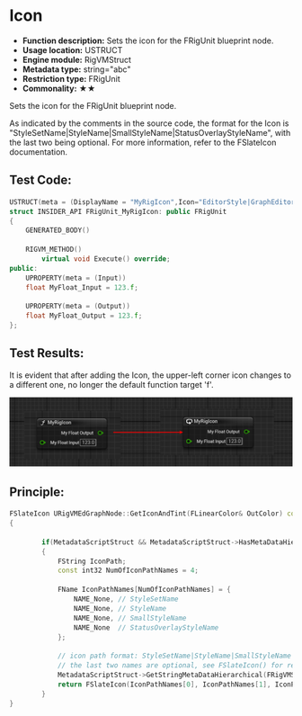 # Icon

- **Function description:** Sets the icon for the FRigUnit blueprint node.
- **Usage location:** USTRUCT
- **Engine module:** RigVMStruct
- **Metadata type:** string="abc"
- **Restriction type:** FRigUnit
- **Commonality:** ★★

Sets the icon for the FRigUnit blueprint node.

As indicated by the comments in the source code, the format for the Icon is "StyleSetName|StyleName|SmallStyleName|StatusOverlayStyleName", with the last two being optional. For more information, refer to the FSlateIcon documentation.

## Test Code:

```cpp
USTRUCT(meta = (DisplayName = "MyRigIcon",Icon="EditorStyle|GraphEditor.Macro.ForEach_16x"))
struct INSIDER_API FRigUnit_MyRigIcon: public FRigUnit
{
	GENERATED_BODY()

	RIGVM_METHOD()
		virtual void Execute() override;
public:
	UPROPERTY(meta = (Input))
	float MyFloat_Input = 123.f;

	UPROPERTY(meta = (Output))
	float MyFloat_Output = 123.f;
};
```

## Test Results:

It is evident that after adding the Icon, the upper-left corner icon changes to a different one, no longer the default function target 'f'.

![Untitled](Untitled.png)

## Principle:

```cpp
FSlateIcon URigVMEdGraphNode::GetIconAndTint(FLinearColor& OutColor) const
{

		if(MetadataScriptStruct && MetadataScriptStruct->HasMetaDataHierarchical(FRigVMStruct::IconMetaName))
		{
			FString IconPath;
			const int32 NumOfIconPathNames = 4;

			FName IconPathNames[NumOfIconPathNames] = {
				NAME_None, // StyleSetName
				NAME_None, // StyleName
				NAME_None, // SmallStyleName
				NAME_None  // StatusOverlayStyleName
			};

			// icon path format: StyleSetName|StyleName|SmallStyleName|StatusOverlayStyleName
			// the last two names are optional, see FSlateIcon() for reference
			MetadataScriptStruct->GetStringMetaDataHierarchical(FRigVMStruct::IconMetaName, &IconPath);
			return FSlateIcon(IconPathNames[0], IconPathNames[1], IconPathNames[2], IconPathNames[3]);
		}
}
```